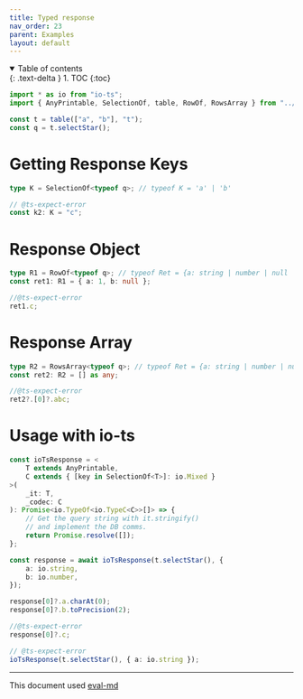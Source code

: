 ```yaml
---
title: Typed response
nav_order: 23
parent: Examples
layout: default
---
```


<details open markdown="block">
  <summary>
    Table of contents
  </summary>
  {: .text-delta }
1. TOC
{:toc}
</details>

```ts
import * as io from "io-ts";
import { AnyPrintable, SelectionOf, table, RowOf, RowsArray } from "../../src";
```

```ts
const t = table(["a", "b"], "t");
const q = t.selectStar();
```

# Getting Response Keys

```ts
type K = SelectionOf<typeof q>; // typeof K = 'a' | 'b'

// @ts-expect-error
const k2: K = "c";
```

# Response Object

```ts
type R1 = RowOf<typeof q>; // typeof Ret = {a: string | number | null | undefined, b: string | number | null | undefined, }
const ret1: R1 = { a: 1, b: null };
```

```ts
//@ts-expect-error
ret1.c;
```

# Response Array

```ts
type R2 = RowsArray<typeof q>; // typeof Ret = {a: string | number | null | undefined, b: string | number | null | undefined, }[]
const ret2: R2 = [] as any;
```

```ts
//@ts-expect-error
ret2?.[0]?.abc;
```

# Usage with io-ts

```ts
const ioTsResponse = <
    T extends AnyPrintable,
    C extends { [key in SelectionOf<T>]: io.Mixed }
>(
    _it: T,
    _codec: C
): Promise<io.TypeOf<io.TypeC<C>>[]> => {
    // Get the query string with it.stringify()
    // and implement the DB comms.
    return Promise.resolve([]);
};
```

```ts
const response = await ioTsResponse(t.selectStar(), {
    a: io.string,
    b: io.number,
});

response[0]?.a.charAt(0);
response[0]?.b.toPrecision(2);
```

```ts
//@ts-expect-error
response[0]?.c;
```

```ts
// @ts-expect-error
ioTsResponse(t.selectStar(), { a: io.string });
```

---

This document used [eval-md](https://lucasavila00.github.io/eval-md/)